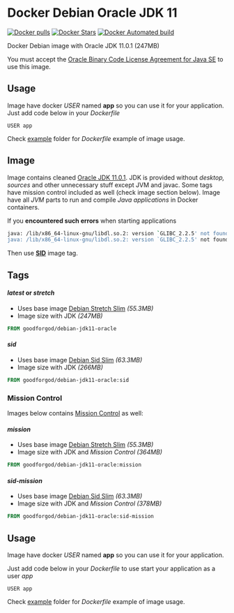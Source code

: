 # Docker Debian Oracle JDK 11

[![Docker pulls](https://img.shields.io/docker/pulls/goodforgod/debian-jdk10-oracle.svg)](https://registry.hub.docker.com/v2/repositories/goodforgod/debian-jdk10-oracle/)
[![Docker Stars](https://img.shields.io/docker/stars/goodforgod/debian-jdk10-oracle.svg)](https://registry.hub.docker.com/v2/repositories/goodforgod/debian-jdk10-oracle/)
[![Docker Automated build](https://img.shields.io/docker/automated/goodforgod/debian-jdk10-oracle.svg?maxAge=31536000)](https://registry.hub.docker.com/v2/repositories/goodforgod/debian-jdk10-oracle/)

Docker Debian image with Oracle JDK 11.0.1 (247MB)

You must accept the [Oracle Binary Code License Agreement for Java SE](http://www.oracle.com/technetwork/java/javase/terms/license/index.html) to use this image.

## Usage

Image have docker *USER* named **app** so you can use it for your application.
Just add code below in your *Dockerfile*
```
USER app
```

Check [example](https://github.com/GoodforGod/https://github.com/GoodforGod/docker-debian-jre10server-oracle/tree/master/example) folder for *Dockerfile* example of image usage.

## Image
Image contains cleaned [Oracle JDK 11.0.1](http://www.oracle.com/technetwork/java/javase/downloads/jdk10-downloads-4416644.html). 
JDK is provided without *desktop, sources* and other unnecessary stuff except JVM and javac. Some tags have mission control included as well (check image section below).
Image have all *JVM* parts to run and compile *Java applications* in Docker containers.

If you **encountered such errors** when starting applications
```bash
java: /lib/x86_64-linux-gnu/libdl.so.2: version `GLIBC_2.2.5' not found (required by /opt/java/jdk-11.0.1/bin/../lib/jli/libjli.so)
java: /lib/x86_64-linux-gnu/libdl.so.2: version `GLIBC_2.2.5' not found (required by /lib/x86_64-linux-gnu/libpam.so.0)
```
Then use [**SID**](#sid) image tag.

## Tags

#### *latest* or *stretch*
* Uses base image [Debian Stretch Slim](https://hub.docker.com/_/debian/) *(55.3MB)*
* Image size with JDK *(247MB)*

```dockerfile
FROM goodforgod/debian-jdk11-oracle
```

#### *sid*
* Uses base image [Debian Sid Slim](https://hub.docker.com/_/debian/) *(63.3MB)*
* Image size with JDK *(266MB)*

```dockerfile
FROM goodforgod/debian-jdk11-oracle:sid
```

### Mission Control

Images below contains [Mission Control](http://www.oracle.com/technetwork/java/javaseproducts/mission-control/java-mission-control-1998576.html) as well:

#### *mission*
* Uses base image [Debian Stretch Slim](https://hub.docker.com/_/debian/) *(55.3MB)*
* Image size with JDK and *Mission Control* *(364MB)*

```dockerfile
FROM goodforgod/debian-jdk11-oracle:mission
```

#### *sid-mission*
* Uses base image [Debian Sid Slim](https://hub.docker.com/_/debian/) *(63.3MB)*
* Image size with JDK and *Mission Control* *(378MB)*

```dockerfile
FROM goodforgod/debian-jdk11-oracle:sid-mission
```

## Usage
Image have docker *USER* named **app** so you can use it for your application.

Just add code below in your *Dockerfile* to use start your application as a user *app*
```
USER app
```

Check [example](https://github.com/GoodforGod/https://github.com/GoodforGod/docker-debian-jdk11-oracle/tree/master/example) folder for *Dockerfile* example of image usage.
